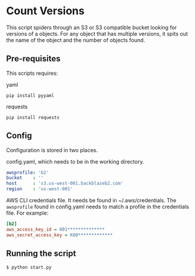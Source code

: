 # Count Versions
This script spiders through an S3 or S3 compatible bucket looking for
 versions of a objects. For any object that has multiple versions, it spits
 out the name of the object and the number of objects found.
  
## Pre-requisites
This scripts requires: 

yaml
```
pip install pyyaml
```

requests
```
pip install requests
```

## Config
Configuration is stored in two places. 

config.yaml, which needs to be in the working directory.
```yaml
awsprofile: 'b2'
bucket    : ''
host      : 's3.us-west-001.backblazeb2.com'
region    : 'us-west-001'
```

AWS CLI credentials file. It needs be found in ~/.aws/credentials. The
 `awsprofile` found in config.yaml needs to match a profile in the
  credentials file. For example:
  
```ini
[b2]
aws_access_key_id = 001**************
aws_secret_access_key = K00*************
``` 

## Running the script
```bash
$ python start.py
```
